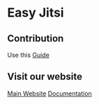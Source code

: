 # Easy Jitsi

## Contribution

Use this [Guide](CONTRIBUTION.md)

## Visit our website 

[Main Website](https://easyjitsi.com/)
[Documentation](https://docs.easyjitsi.com/)
